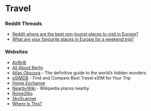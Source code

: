# Travel

### Reddit Threads

* [Reddit where are the best non-tourist places to visit in Europe?](https://www.reddit.com/r/AskReddit/comments/65184x/reddit_where_are_the_best_nontourist_places_to/)
* [What are your favourite places in Europe for a weekend trip?](https://www.reddit.com/r/AskUK/comments/191x9b3/what_are_your_favourite_places_in_europe_for_a/)

### Websites

* [AirBnB](https://www.airbnb.it/)
* [All About Berlin](https://allaboutberlin.com/)
* [Atlas Obscura](https://www.atlasobscura.com/) - The definitive guide to the world’s hidden wonders
* [eSIMDB](https://esimdb.com/) - Find and Compare Best Travel eSIM for Your Trip
* [Home Exchange](https://www.homeexchange.com/)
* [NearbyWiki](https://en.nearbywiki.org/map) - Wikipedia places nearby
* [Rome2Rio](https://www.rome2rio.com/)
* [SkyScanner](https://www.skyscanner.it/)
* [Where Is This?](https://www.where-is-this.com/)
